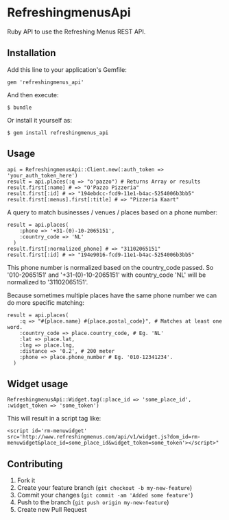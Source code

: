 # RefreshingmenusApi

Ruby API to use the Refreshing Menus REST API.

## Installation

Add this line to your application's Gemfile:

    gem 'refreshingmenus_api'

And then execute:

    $ bundle

Or install it yourself as:

    $ gem install refreshingmenus_api

## Usage

    api = RefreshingmenusApi::Client.new(:auth_token => 'your_auth_token_here')
    result = api.places(:q => "o'pazzo") # Returns Array or results
    result.first[:name] # => "O'Pazzo Pizzeria"
    result.first[:id] # => "194ebdcc-fcd9-11e1-b4ac-5254006b3bb5"
    result.first[:menus].first[:title] # => "Pizzeria Kaart" 

A query to match businesses / venues / places based on a phone number:

    result = api.places(
        :phone => '+31-(0)-10-2065151',
        :country_code => 'NL'
      )
    result.first[:normalized_phone] # => "31102065151"
    result.first[:id] # => "194e9016-fcd9-11e1-b4ac-5254006b3bb5"

This phone number is normalized based on the country_code passed. So '010-2065151' and '+31-(0)-10-2065151' with country_code 'NL' will be normalized to '31102065151'.

Because sometimes multiple places have the same phone number we can do more specific matching:

    result = api.places(
        :q => "#{place.name} #{place.postal_code}", # Matches at least one word.
        :country_code => place.country_code, # Eg. 'NL'
        :lat => place.lat,
        :lng => place.lng,
        :distance => '0.2', # 200 meter
        :phone => place.phone_number # Eg. '010-12341234'. 
      )

## Widget usage

    RefreshingmenusApi::Widget.tag(:place_id => 'some_place_id', :widget_token => 'some_token')

This will result in a script tag like:

    <script id='rm-menuwidget' src='http://www.refreshingmenus.com/api/v1/widget.js?dom_id=rm-menuwidget&place_id=some_place_id&widget_token=some_token'></script>"

## Contributing

1. Fork it
2. Create your feature branch (`git checkout -b my-new-feature`)
3. Commit your changes (`git commit -am 'Added some feature'`)
4. Push to the branch (`git push origin my-new-feature`)
5. Create new Pull Request
